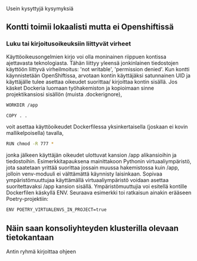 Usein kysyttyjä kysymyksiä

## Kontti toimii lokaalisti mutta ei Openshiftissä

### Luku tai kirjoitusoikeuksiin liittyvät virheet ###

Käyttöoikeusongelmien kirjo voi olla moninainen riippuen kontissa ajettavasta teknologiasta. Tähän liittyy yleensä jonkinlainen tiedostojen käyttöön liittyvä virheilmoitus: 'not writable', 'permission denied'. Kun kontti käynnistetään OpenShiftissa, arvotaan kontin käyttäjäksi satunnainen UID ja käyttäjälle tulee asettaa oikeudet suorittaa/ kirjoittaa kontin sisällä. Jos käsket Dockeria luomaan työhakemiston ja kopioimaan sinne projektikansiosi sisällön (muista .dockerignore),
``` bash
WORKDIR /app

COPY . .
```
voit asettaa käyttöoikeudet Dockerfilessa yksinkertaisella (joskaan ei kovin mallikelpoisella) tavalla,

```bash
RUN chmod -R 777 *
```
jonka jälkeen käyttäjän oikeudet ulottuvat kansion /app alikansioihin ja tiedostoihin. Esimerkkitapauksena mainittakoon Pythonin virtuaaliympäristö, jota saatetaan yrittää suorittaa jossain muussa hakemistossa kuin /app, jolloin venv-moduuli ei välttämättä käynnisty laisinkaan. Sopivaa ympäristömuuttujaa käyttämällä virtuaaliympäristö voidaan asettaa suoritettavaksi /app kansion sisällä. Ympäristömuuttujia voi esitellä kontille Dockerfilen käskyllä ENV. Seuraava esimerkki toi ratkaisun ainakin erääseen Poetry-projektiin:
```bash
ENV POETRY_VIRTUALENVS_IN_PROJECT=true
``` 

## Näin saan konsoliyhteyden klusterilla olevaan tietokantaan

Antin ryhmä kirjoittaa ohjeen
